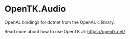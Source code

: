 # OpenTK.Audio

OpenAL bindings for dotnet from the OpenAL c library.

Read more about how to use OpenTK at: https://opentk.net/